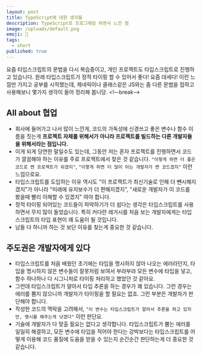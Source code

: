```yaml
---
layout: post
title: TypeScript에 대한 생각들
description: TypeScript로 프로그래밍 하면서 느낀 점
image: /uploads/default.png
emoji: 🧐
tags:
  - short
published: true
---
```


요즘 타입스크립트의 문법을 다시 복습중이고, 개인 프로젝트도 타입스크립트로 진행하고 있습니다. 원래 타입스크립트가 정적 타이핑 할 수 있어서 좋다! 요즘 대세다! 이런 느낌만 가지고 공부를 시작했는데, 제네릭이나 클래스같은 JS와는 좀 다른 문법을 접하고 사용해보니 몇가지 생각이 들어 정리해 봅니당.
<!–-break-–>

## All about 협업

- 회사에 들어가고 나서 많이 느낀게, 코드의 가독성에 신경쓰고 좋은 변수나 함수 이름을 짓는게 **프로젝트 자체를 위해서가 아니라 프로젝트를 빌드하는 다른 개발자들을 위해서라는 점입니다.**
- 이게 되게 당연한 말일수도 있는데, 그동안 저는 혼자 프로젝트를 진행하면서 코드가 깔끔해야 하는 이유를 주로 프로젝트에서 찾은 것 같습니다. `"이렇게 하면 더 좋은 코드로 짠 프로젝트가 되겠지"`, `"이렇게 하면 더 많이 아는 개발자가 짠 코드겠지"` 이런 느낌으로요.
- 타입스크립트를 도입하는 이유 역시도 "이 프로젝트가 최신기술로 인해 더 뺀시해지겠지"가 아니라 "미래에 유지보수가 더 편해지겠지", "새로운 개발자가 이 코드를 봤을때 빨리 이해할 수 있겠지" 여야 합니다.  
- 정적 타이핑 되어있는 코드들이 파악하기가 더 쉽다는 생각은 타입스크립트를 사용하면서 무지 많이 들었습니다. 특히 커다란 레거시를 처음 보는 개발자에게는 타입스크립트의 타입 표현이 꽤 도움이 될 것입니다.
- 남들 다 하니까 하는 것 보단 이유를 찾는게 중요한 것 같습니다.

## 주도권은 개발자에게 있다

- 타입스크립트를 처음 배웠던 초기에는 타입을 명시하지 않아 나오는 에러라던지, 타입을 명시하지 않은 변수들이 잘못처럼 보여서 부랴부랴 모든 변수에 타입을 넣고, 함수 하나하나 다 시그니처로 타이핑 처리하고 했었던 것 같아요.
- 그런데 타입스크립트가 알아서 타입 추론을 하는 경우가 꽤 있습니다. 그런 경우는 에러를 뿜지 않으니까 개발자가 타이핑을 할 필요는 없죠. 그런 부분은 개발자가 판단해야 합니다. 
- 작성한 코드의 맥락을 고려해서, `"이 변수는 타입스크립트가 알아서 추론을 하고 있지만, 명시를 해주는게 낫겠다"` 이런 판단요.
- 기술에 개발자가 다 맞출 필요는 없다고 생각합니다. 타입스크립트가 뿜는 에러를 일일히 해결하고, 모든 변수에 타입을 적어야 한다는 강박보다는 타입스크립트를 어떻게 이용해 코드 품질에 도움을 받을 수 있는지 순간순간 판단하는게 더 중요한 것 같습니다.



